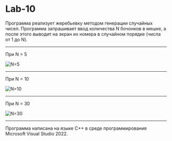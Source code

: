# Lab-10
Программа реализует жеребьевку методом генерации случайных чисел. 
Программа запрашивает ввод количества N бочонков в мешке, а после этого выводит на экран их номера в случайном порядке (числа от 1 до N).
_____
При N = 5

![N=5](https://user-images.githubusercontent.com/73394587/148823125-aa8be625-6f0c-4744-8dd9-ee9d7d672a62.png)
_____
При N = 10

![N=10](https://user-images.githubusercontent.com/73394587/148823155-67ee7e5b-03ce-4b5e-8dc5-888145178ccc.png)
_____
При N = 30

![N=30](https://user-images.githubusercontent.com/73394587/148823170-19e6bd0a-a34f-4137-abb2-829f78b43f86.png)
____
Программа написана на языке C++ в среде программирования Microsoft Visual Studio 2022.
